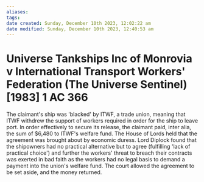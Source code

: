 ```yaml
---
aliases: 
tags: 
date created: Sunday, December 10th 2023, 12:02:22 am
date modified: Sunday, December 10th 2023, 12:40:53 am
---
```


# Universe Tankships Inc of Monrovia v International Transport Workers' Federation (The Universe Sentinel) [1983] 1 AC 366

The claimant's ship was 'blacked' by ITWF, a trade union, meaning that ITWF withdrew the support of workers required in order for the ship to leave port. In order effectively to secure its release, the claimant paid, inter alia, the sum of $6,480 to ITWF's welfare fund. The House of Lords held that the agreement was brought about by economic duress. Lord Diplock found that the shipowners had no practical alternative but to agree (fulfilling 'lack of practical choice') and further the workers' threat to breach their contracts was exerted in bad faith as the workers had no legal basis to demand a payment into the union's welfare fund. The court allowed the agreement to be set aside, and the money returned.
